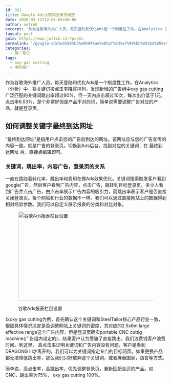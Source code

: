 ```yaml
---
id: 381
title: Google Ads关键词登录页调整
date: 2020-03-11T12:07:02+08:00
author: netrob
excerpt: '作为谷歌海外推广人员，每天登陆和优化Ads是一个制度性工作。在Analytics（分析）中，将关键词按点击率降幂排列，发现新增的广告组中oxy gas cutting广泛匹配的关键词跳出率超过90%，但一天内点击超过10次，每次出价低于1元，点击率6.53%，是个非常好但是产品不对的词，简单说需要调整广告对应的产品，就是登录页。'
layout: post
guid: https://www.justcn.cn/?p=381
permalink: '/google-ads%e5%85%b3%e9%94%ae%e8%af%8d%e7%99%bb%e5%bd%95%e9%a1%b5%e8%b0%83%e6%95%b4/'
categories:
  - 推广笔记
tags:
  - oxy gas cutting
  - 海外推广
---
```

作为谷歌海外推广人员，每天登陆和优化Ads是一个制度性工作。在Analytics（分析）中，将关键词按点击率降幂排列，发现新增的广告组中<a rel="noreferrer noopener" aria-label="oxy gas cutting（在新窗口打开）" href="https://steeltailor.com/flame-plasma-cutting/steeltailor-g3-gantry-cutting-machine-detail.html" target="_blank">oxy gas cutting</a>广泛匹配的关键词跳出率超过90%，但一天内点击超过10次，每次出价低于1元，点击率6.53%，是个非常好但是产品不对的词，简单说需要调整广告对应的产品，就是登录页。

## 如何调整关键字最终到达网址 

“最终到达网址”是指用户点击您的广告后到达的网址。该网址应与您的广告宣传的内容一致。就是广告的登录页。切换到Ads后台，找到对应的关键词，在 最终到达网址 栏，直接点编辑即可。

### 关键词，跳出率，内容广告，登录页的关系

一直在围绕着转化率，跳出率和费用在做Ads效果优化。关键词搜索触发客户看到 google广告，然后客户看到广告内容，点击广告，跳转到目标登录页。多少人看到广告并点击广告，由点击率展示广告内容的吸引力，而跳出率表示客户是否直接关闭登录页。每个网站和行业的数据不一样。我们可以通过直接网站上的数据得到相对经验参数。我们可以自定义展示报表的分类和对比对象。<figure class="wp-block-image size-large">

<img loading="lazy" width="877" height="277" src="https://www.justcn.cn/wp-content/uploads/2020/03/谷歌Ads报表栏目设置.jpg" alt="谷歌Ads报表栏目设置" class="wp-image-386" srcset="https://www.justcn.cn/wp-content/uploads/2020/03/谷歌Ads报表栏目设置.jpg 877w, https://www.justcn.cn/wp-content/uploads/2020/03/谷歌Ads报表栏目设置-300x95.jpg 300w, https://www.justcn.cn/wp-content/uploads/2020/03/谷歌Ads报表栏目设置-768x243.jpg 768w, https://www.justcn.cn/wp-content/uploads/2020/03/谷歌Ads报表栏目设置-660x208.jpg 660w" sizes="(max-width: 877px) 100vw, 877px" /> <figcaption>谷歌Ads报表栏目设置</figcaption></figure> 



以oxy gas cutting为例，首先确认这个关键词和SteelTailor核心产品行业一致，根据具体情况决定是否调整网站上关键词的密度，其对应的2.5x6m large effective range这个广告内容，但是登录页确实portable CNC cuttig machine(广告组内设定的)，结果客户认为受骗了直接跳出。我们浪费钱客户浪费时间。到这里， 高点击率证明关键词和广告内容没有问题，客户是看到DRAGONG III才离开的。我们可以为关键词指定专门的目标网页。如果更换产品都无法降低跳出率，那么我们只好放弃这个关键词，或者屏蔽国家，语言等方式。

简单说，高点击率，高跳出率，优先调整登录页。重新匹配合适的产品。如CNC，跳出率为75%， oxy gas cutting 100%。